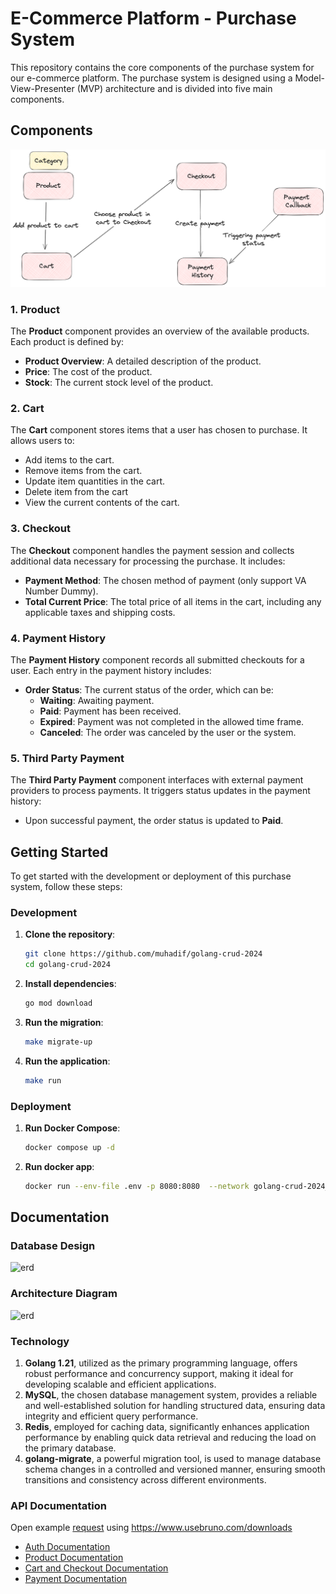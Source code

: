# E-Commerce Platform - Purchase System

This repository contains the core components of the purchase system for our e-commerce platform. The purchase system is designed using a Model-View-Presenter (MVP) architecture and is divided into five main components.

## Components
![a](documentation/base-diagram-new.png)
### 1. Product
The **Product** component provides an overview of the available products. Each product is defined by:
- **Product Overview**: A detailed description of the product.
- **Price**: The cost of the product.
- **Stock**: The current stock level of the product.

### 2. Cart
The **Cart** component stores items that a user has chosen to purchase. It allows users to:
- Add items to the cart.
- Remove items from the cart.
- Update item quantities in the cart.
- Delete item from the cart
- View the current contents of the cart.

### 3. Checkout
The **Checkout** component handles the payment session and collects additional data necessary for processing the purchase. It includes:
- **Payment Method**: The chosen method of payment (only support VA Number Dummy).
- **Total Current Price**: The total price of all items in the cart, including any applicable taxes and shipping costs.

### 4. Payment History
The **Payment History** component records all submitted checkouts for a user. Each entry in the payment history includes:
- **Order Status**: The current status of the order, which can be:
    - **Waiting**: Awaiting payment.
    - **Paid**: Payment has been received.
    - **Expired**: Payment was not completed in the allowed time frame.
    - **Canceled**: The order was canceled by the user or the system.

### 5. Third Party Payment
The **Third Party Payment** component interfaces with external payment providers to process payments. It triggers status updates in the payment history:
- Upon successful payment, the order status is updated to **Paid**.

## Getting Started

To get started with the development or deployment of this purchase system, follow these steps:

### Development
1. **Clone the repository**:
    ```bash
    git clone https://github.com/muhadif/golang-crud-2024
    cd golang-crud-2024
    ```

2. **Install dependencies**:
    ```bash
    go mod download
    ```

3. **Run the migration**:
    ```bash
    make migrate-up
    ```
   
3. **Run the application**:
    ```bash
    make run
    ```

### Deployment
1. **Run Docker Compose**:
    ```bash
    docker compose up -d
    ```
2. **Run docker app**:
    ```bash
   docker run --env-file .env -p 8080:8080  --network golang-crud-2024_app-network muhadif/golang-crud-2024:0.2
   ```

## Documentation

### Database Design
![erd](documentation/erd.png)

### Architecture Diagram
![erd](documentation/arch-diagram.png)

### Technology
1. **Golang 1.21**, utilized as the primary programming language, offers robust performance and concurrency support, making it ideal for developing scalable and efficient applications.
2. **MySQL**, the chosen database management system, provides a reliable and well-established solution for handling structured data, ensuring data integrity and efficient query performance.
3. **Redis**, employed for caching data, significantly enhances application performance by enabling quick data retrieval and reducing the load on the primary database.
4. **golang-migrate**, a powerful migration tool, is used to manage database schema changes in a controlled and versioned manner, ensuring smooth transitions and consistency across different environments.

### API Documentation
Open example [request](documentation/go-criud-2024) using https://www.usebruno.com/downloads  

- [Auth Documentation](documentation/auth-api.md)
- [Product Documentation](documentation/product-api.md)
- [Cart and Checkout Documentation](documentation/cart-api.md)
- [Payment Documentation](documentation/payment-api.md)